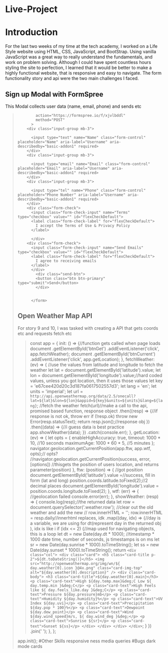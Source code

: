 # Live-Project
# Introduction
For the last two weeks of my time at the tech academy, I worked on a Life Style website using HTML, CSS, JavaScript, and BootStrap. Using vanilla JavaScript was a great way to really understand the fundamentals, and work on problem solving. Although I could have spent countless hours styling the site to perfection, I learned that it would be better to make a highly functional website, that is responsive and easy to navigate. The form functionality story and api were the two main challenges I faced.
## Sign up Modal with FormSpree
This Modal collects user data (name, email, phone) and sends etc
> <form
            action="https://formspree.io/f/xjvlbddl"
            method="POST"
          >
        <div class="input-group mb-3">
          
          <input type="text" name="Name" class="form-control" placeholder="Name" aria-label="Username" aria-describedby="basic-addon1" required>
        </div>
        <div class="input-group mb-3">
          
          <input type="email" name="Email" class="form-control" placeholder="Email" aria-label="Username" aria-describedby="basic-addon1" required>
        </div>
        <div class="input-group mb-3">
          
          <input type="tel" name="Phone" class="form-control" placeholder="Phone Number" aria-label="Username" aria-describedby="basic-addon1" required>
        </div>
        <div class="form-check">
          <input class="form-check-input" name="Terms" type="checkbox" value="" id="flexCheckDefault">
          <label class="form-check-label" for="flexCheckDefault">
            I accept the Terms of Use & Privacy Policy
          </label>
          
          </div>
        <div class="form-check">
          <input class="form-check-input" name="Send Emails" type="checkbox" value="" id="flexCheckDefault">
          <label class="form-check-label" for="flexCheckDefault">
            I agree to receiving emails
          </label>
          </div>
            <div class="send-btn">
            <button class="btn btn-primary" type="submit">Send</button>
            </div>


          </form>
## Open Weather Map API
For story 9 and 10, I was tasked with creating a API that gets coords etc and requests fetch etc 
>const app = {
    init: () => {//function gets called when page loads 
      document
        .getElementById('btnGet')
        .addEventListener('click', app.fetchWeather);
      document
        .getElementById('btnCurrent')
        .addEventListener('click', app.getLocation);
    },
    fetchWeather: (ev) => {
      //use the values from latitude and longitude to fetch the weather
      let lat = document.getElementById('latitude').value;
      let lon = document.getElementById('longitude').value;//hard coded values, unless you got location, then it uses those values
      let key = 'e67cee420d20c3d187fa0617502557d3';
      let lang = 'en';
      let units = 'imperial';
      let url = `http://api.openweathermap.org/data/2.5/onecall?lat=${lat}&lon=${lon}&appid=${key}&units=${units}&lang=${lang}`;
      //fetch the weather
      fetch(url)//make a call to the api, promised based function, response object
        .then((resp) => {//if response is not ok, throw err 
          if (!resp.ok) throw new Error(resp.statusText);
          return resp.json();//response obj
        })
        .then((data) => {//i guess data is best practice
          app.showWeather(data);
        })
        .catch(console.err);
    },
    getLocation: (ev) => {
      let opts = {
        enableHighAccuracy: true,
        timeout: 1000 * 10, //10 seconds
        maximumAge: 1000 * 60 * 5, //5 minutes
      };
      navigator.geolocation.getCurrentPosition(app.ftw, app.wtf, opts);// opts?
      //navigator.geolocation.getCurrentPosition(success, error, [options])
      //thisgets the position of users location, and returns parameter(position)
    },
    ftw: (position) => {
      //got position
      document.getElementById('latitude').value =//success, fill in form (lat and long)
        position.coords.latitude.toFixed(2);//2 decimal places
      document.getElementById('longitude').value =
        position.coords.longitude.toFixed(2);
    },
    wtf: (err) => {
      //geolocation failed
      console.error(err);
    },
    showWeather: (resp) => {
      console.log(resp);//the returned data
      let row = document.querySelector('.weather.row');
      //clear out the old weather and add the new
      // row.innerHTML = '';
      row.innerHTML = resp.daily//innerhtml replaces, idk
         .map((day, idx) => {//day is a variable, we are using for dt(represent day in the returned obj ), idx is like i
          if (idx <= 2) {//map used for navigating objects, this is a loop
            let dt = new Date(day.dt * 1000); //timestamp * 1000 date time, number of seconds, js timestamps is on ms
            let sr = new Date(day.sunrise * 1000).toTimeString();
            let ss = new Date(day.sunset * 1000).toTimeString();
            return `<div class="col">
                <div class="card">
                <h5 class="card-title p-2">${dt.toDateString()}</h5>
                  <img
                    src="http://openweathermap.org/img/wn/${
                      day.weather[0].icon
                    }@4x.png"
                    class="card-img-top"
                    alt="${day.weather[0].description}"
                  />
                  <div class="card-body">
                    <h3 class="card-title">${day.weather[0].main}</h3>
                    <p class="card-text">High ${day.temp.max}&deg;C Low ${
              day.temp.min
            }&deg;C</p>
                    <p class="card-text">High Feels like ${
                      day.feels_like.day
                    }&deg;C</p>
                    <p class="card-text">Pressure ${day.pressure}mb</p>
                    <p class="card-text">Humidity ${day.humidity}%</p>
                    <p class="card-text">UV Index ${day.uvi}</p>
                    <p class="card-text">Precipitation ${day.pop * 100}%</p>
                    <p class="card-text">Dewpoint ${day.dew_point}</p>
                    <p class="card-text">Wind ${day.wind_speed}m/s, ${
              day.wind_deg
            }&deg;</p>
                    <p class="card-text">Sunrise ${sr}</p>
                    <p class="card-text">Sunset ${ss}</p>
                  </div>
                </div>
              </div>
            </div>`;
          }
        })
        .join(' ');
    },
  };
  
  app.init();
#Other Skills
responsive ness media queries
#Bugs
dark mode cards

